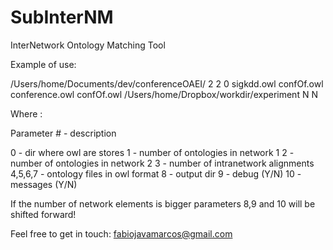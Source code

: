 # SubInterNM
 InterNetwork Ontology Matching Tool

Example of use:

/Users/home/Documents/dev/conferenceOAEI/
2
2
0
sigkdd.owl 
confOf.owl
conference.owl
confOf.owl
/Users/home/Dropbox/workdir/experiment
N
N

Where :

Parameter # - description

0 - dir where owl are stores
1 - number of ontologies in network 1
2 - number of ontologies in network 2
3 - number of intranetwork alignments
4,5,6,7 - ontology files in owl format
8 - output dir
9 - debug (Y/N)
10 - messages (Y/N)

If the number of network elements is bigger parameters 8,9 and 10 will be shifted forward!

Feel free to get in touch:
fabiojavamarcos@gmail.com
